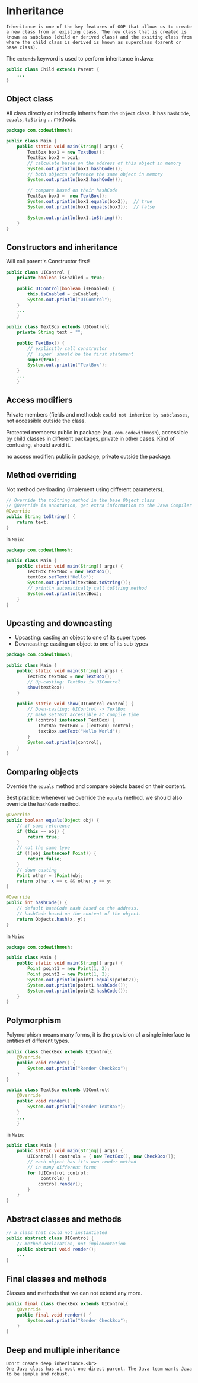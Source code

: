 # Inheritance

```{note}
Inheritance is one of the key features of OOP that allows us to create a new class from an existing class. The new class that is created is known as subclass (child or derived class) and the exsiting class from where the child class is derived is known as superclass (parent or base class).
```

The `extends` keyword is used to perform inheritance in Java:

```java
public class Child extends Parent {
    ...
}
```

## Object class

All class directly or indirectly inherits from the `Object` class. It has `hashCode`, `equals`, `toString` ... methods.

```java
package com.codewithmosh;

public class Main {
    public static void main(String[] args) {
        TextBox box1 = new TextBox();
        TextBox box2 = box1;
        // calculate based on the address of this object in memory
        System.out.println(box1.hashCode());
        // both objects reference the same object in memory
        System.out.println(box2.hashCode());

        // compare based on their hashCode
        TextBox box3 =  new TextBox();
        System.out.println(box1.equals(box2));  // true
        System.out.println(box1.equals(box3));  // false

        System.out.println(box1.toString());
    }
}
```

## Constructors and inheritance

Will call parent's Constructor first!

```java
public class UIControl {
    private boolean isEnabled = true;

    public UIControl(boolean isEnabled) {
        this.isEnabled = isEnabled;
        System.out.println("UIControl");
    }
    ...
    }
```

```java
public class TextBox extends UIControl{
    private String text = "";

    public TextBox() {
        // explicitly call constructor
        // `super` should be the first statement
        super(true);
        System.out.println("TextBox");
    }
    ...
    }
```

## Access modifiers

Private members (fields and methods): `could not inherite by subclasses`, not accessible outside the class.

Protected members: public in package (e.g. `com.codewithmosh`), accessible by child classes in different packages, private in other cases. Kind of confusing, should avoid it.

no access modifier: public in package, private outside the package.


## Method overriding

Not method overloading (implement using different parameters).

```java
// Override the toString method in the base Object class
// @Override is annotation, get extra information to the Java Compiler
@Override
public String toString() {
    return text;
}
```

in `Main`:

```java
package com.codewithmosh;

public class Main {
    public static void main(String[] args) {
        TextBox textBox = new TextBox();
        textBox.setText("Hello");
        System.out.println(textBox.toString());
        // println automatically call toString method
        System.out.println(textBox);
    }
}
```

## Upcasting and downcasting

* Upcasting: casting an object to one of its super types
* Downcasting: casting an object to one of its sub types

```java
package com.codewithmosh;

public class Main {
    public static void main(String[] args) {
        TextBox textBox = new TextBox();
        // Up-casting: TextBox is UIControl
        show(textBox);
    }

    public static void show(UIControl control) {
        // Down-casting: UIControl -> TextBox
        // make setText accessible at compile time
        if (control instanceof TextBox) {
            TextBox textBox = (TextBox) control;
            textBox.setText("Hello World");
        }
        System.out.println(control);
    }
}
```

## Comparing objects

Override the `equals` method and compare objects based on their content.


Best practice: whenever we override the `equals` method, we should also override the `hashCode` method.

```java
@Override
public boolean equals(Object obj) {
    // if same reference
    if (this == obj) {
        return true;
    }
    // not the same type
    if (!(obj instanceof Point)) {
        return false;
    }
    // down-casting
    Point other = (Point)obj;
    return other.x == x && other.y == y;
}

@Override
public int hashCode() {
    // default hashCode hash based on the address.
    // hashCode based on the content of the object.
    return Objects.hash(x, y);
}
```
in `Main`:

```java
package com.codewithmosh;

public class Main {
    public static void main(String[] args) {
        Point point1 = new Point(1, 2);
        Point point2 = new Point(1, 2);
        System.out.println(point1.equals(point2));
        System.out.println(point1.hashCode());
        System.out.println(point2.hashCode());
    }
}
```

## Polymorphism

Polymorphism means many forms, it is the provision of a single interface to entities of different types.

```java
public class CheckBox extends UIControl{
    @Override
    public void render() {
        System.out.println("Render CheckBox");
    }
}
```

```java
public class TextBox extends UIControl{
    @Override
    public void render() {
        System.out.println("Render TextBox");
    }
    ...
    }
```

in `Main`:

```java
public class Main {
    public static void main(String[] args) {
        UIControl[] controls = { new TextBox(), new CheckBox()};
        // each object has it's own render method
        // in many different forms
        for (UIControl control:
             controls) {
            control.render();
        }
    }
}
```

## Abstract classes and methods

```java
// a class that could not instantiated
public abstract class UIControl {
    // method declaration, not implementation
    public abstract void render();
    ...
}
```

## Final classes and methods

Classes and methods that we can not extend any more.

```java
public final class CheckBox extends UIControl{
    @Override
    public final void render() {
        System.out.println("Render CheckBox");
    }
}
```

## Deep and multiple inheritance

```{caution}
Don't create deep inheritance.<br>
One Java class has at most one direct parent. The Java team wants Java to be simple and robust.
```
